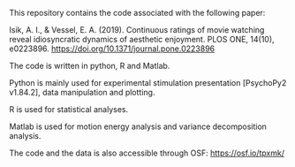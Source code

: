 This repository contains the code associated with the following paper:

Isik, A. I., & Vessel, E. A. (2019). Continuous ratings of movie watching reveal idiosyncratic dynamics of aesthetic enjoyment. PLOS ONE, 14(10), e0223896. https://doi.org/10.1371/journal.pone.0223896


The code is written in python, R and Matlab.

Python is mainly used for experimental stimulation presentation [PsychoPy2 v1.84.2],
data manipulation and plotting.

R is used for statistical analyses.

Matlab is used for motion energy analysis and variance decomposition analysis.

The code and the data is also accessible through OSF:
https://osf.io/tpxmk/
